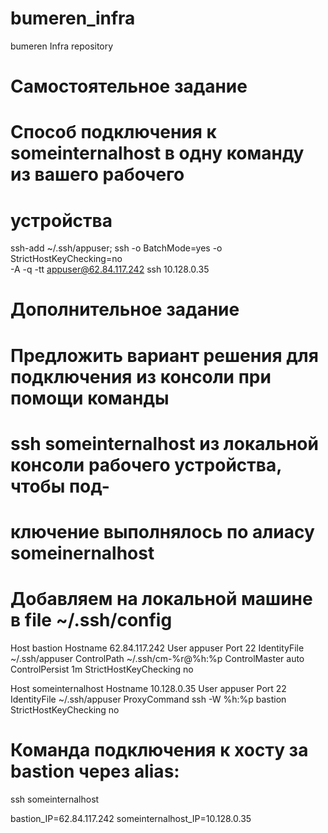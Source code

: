 # bumeren_infra
bumeren Infra repository

# Самостоятельное задание
# Способ подключения к someinternalhost в одну команду из вашего рабочего
# устройства
ssh-add ~/.ssh/appuser; ssh -o BatchMode=yes -o StrictHostKeyChecking=no \
-A -q -tt appuser@62.84.117.242 ssh 10.128.0.35

# Дополнительное задание
# Предложить вариант решения для подключения из консоли при помощи команды
# ssh someinternalhost из локальной консоли рабочего устройства, чтобы под-
# ключение выполнялось по алиасу someinernalhost
# Добавляем на локальной машине в file ~/.ssh/config
Host bastion
   Hostname 62.84.117.242
   User appuser
   Port 22
   IdentityFile ~/.ssh/appuser
   ControlPath ~/.ssh/cm-%r@%h:%p
   ControlMaster auto
   ControlPersist 1m
   StrictHostKeyChecking no

Host someinternalhost
   Hostname 10.128.0.35
   User appuser
   Port 22
   IdentityFile ~/.ssh/appuser
   ProxyCommand ssh -W %h:%p bastion
   StrictHostKeyChecking no

# Команда подключения к хосту за bastion через alias:
ssh someinternalhost

bastion_IP=62.84.117.242 someinternalhost_IP=10.128.0.35
